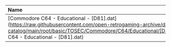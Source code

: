 |Name|Size|
|:---|---:|
|[Commodore C64 - Educational - [D81].dat](https://raw.githubusercontent.com/open-retrogaming-archive/dat-catalog/main/root/basic/TOSEC/Commodore/C64/Educational/[D81]/Commodore C64 - Educational - [D81].dat)|2414|

